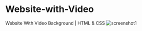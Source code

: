 # Website-with-Video
Website With Video Background | HTML &amp; CSS
![screenshot1](https://user-images.githubusercontent.com/42185328/114263261-26ab6e00-99ed-11eb-8b9b-865ce14ea26f.png)


